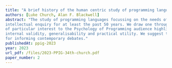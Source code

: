 ```yaml
---
title: "A brief history of the human centric study of programming languages"
authors: [Luke Church, Alan F. Blackwell]
abstract: "The study of programming languages focussing on the needs of the programmer has been a subject of
intellectual enquiry for at least the past 50 years. We draw one through this history that is likely to be
of particular interest to the Psychology of Programming audience highlighting recurring tensions of
internal validity, generalisability and practical utility. We suggest this longer term perspective is useful
for informing contemporary debates."
publishedAt: ppig-2023
year: 2023
url_pdf: /files/2023-PPIG-34th-church.pdf
paper_number: 2
---
```

